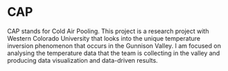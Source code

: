 # CAP
CAP stands for Cold Air Pooling. This project is a research project with Western Colorado University that looks into the unique temperature inversion phenomenon that occurs in the Gunnison Valley. I am focused on analysing the temperature data that the team is collecting in the valley and producing data visualization and data-driven results.
